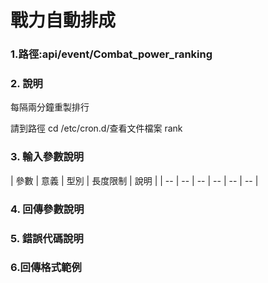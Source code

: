 # 戰力自動排成

### 1.路徑:api/event/Combat_power_ranking

### 2. 說明

每隔兩分鐘重製排行

請到路徑 cd /etc/cron.d/查看文件檔案 rank

### 3. 輸入參數說明


| 參數 | 意義 | 型別 | 長度限制 | 說明 |
| -- | -- | -- | -- | -- | -- |

### 4. 回傳參數說明

### 5. 錯誤代碼說明


### 6.回傳格式範例
```

```

